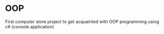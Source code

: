 # OOP
First computer store project to get acquainted with OOP programming using c# (console application)
